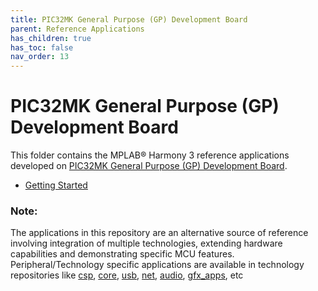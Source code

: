 ```yaml
---
title: PIC32MK General Purpose (GP) Development Board
parent: Reference Applications
has_children: true
has_toc: false
nav_order: 13
---
```

# PIC32MK General Purpose (GP) Development Board

This folder contains the MPLAB® Harmony 3 reference applications developed on [PIC32MK General Purpose (GP) Development Board](https://www.microchip.com/DevelopmentTools/ProductDetails/DM320106).   

* [Getting Started](./pic32mk_getting_started/readme.md)

### **Note:**
The applications in this repository are an alternative source of reference involving integration of multiple technologies, extending hardware capabilities and demonstrating specific MCU features.
Peripheral/Technology specific applications are available in technology repositories like [csp](https://github.com/Microchip-MPLAB-Harmony/csp), [core](https://github.com/Microchip-MPLAB-Harmony/core), [usb](https://github.com/Microchip-MPLAB-Harmony/usb), [net](https://github.com/Microchip-MPLAB-Harmony/net), [audio](https://github.com/Microchip-MPLAB-Harmony/audio), [gfx_apps](https://github.com/Microchip-MPLAB-Harmony/gfx_apps), etc
